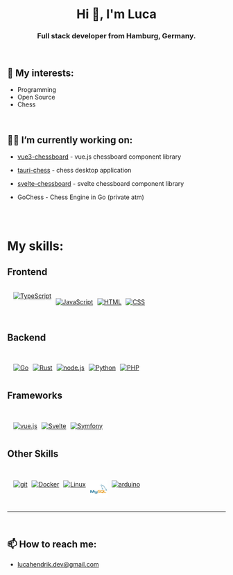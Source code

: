 <h1 align="center">Hi 👋, I'm Luca</h1>
<h3 align="center">Full stack developer from Hamburg, Germany.</h3>

<br>

## 🔭 My interests:

- Programming
- Open Source
- Chess

<br>

## 👨‍💻 I’m currently working on:

- [vue3-chessboard](https://github.com/qwerty084/vue3-chessboard) - vue.js chessboard component library
- [tauri-chess](https://github.com/qwerty084/TauriChess) - chess desktop application

- [svelte-chessboard](https://github.com/qwerty084/SvelteChessboard) - svelte chessboard component library

- GoChess - Chess Engine in Go (private atm)

<br>
<br>

# My skills:

## Frontend

<br>

<div style="display: flex; gap: 2%; padding-left: 1em;">
<a href="https://en.wikipedia.org/wiki/TypeScript" target="_blank" rel="noreferrer" title="TypeScript"> <img src="https://upload.wikimedia.org/wikipedia/commons/thumb/f/f5/Typescript.svg/1280px-Typescript.svg.png" alt="TypeScript" width="40" height="40"/></a>

<a href="https://en.wikipedia.org/wiki/JavaScript" target="_blank" rel="noreferrer" title="JavaScript"> <img src="https://upload.wikimedia.org/wikipedia/commons/9/99/Unofficial_JavaScript_logo_2.svg" alt="JavaScript" width="40" height="40"/></a>

<a href="https://de.wikipedia.org/wiki/HTML5" target="_blank" rel="noreferrer" title="HTML"> <img src="https://upload.wikimedia.org/wikipedia/commons/6/61/HTML5_logo_and_wordmark.svg" alt="HTML" width="40" height="40"/></a>

<a href="https://de.wikipedia.org/wiki/Cascading_Style_Sheets" target="_blank" rel="noreferrer" title="CSS"> <img src="https://upload.wikimedia.org/wikipedia/commons/d/d5/CSS3_logo_and_wordmark.svg" alt="CSS" width="40" height="40"/></a>

</div>

<br>

## Backend

<br>

<div style="display: flex; gap: 2%; padding-left: 1em;">

<a href="https://en.wikipedia.org/wiki/Go_(programming_language)" target="_blank" rel="noreferrer" title="Go"> <img src="https://upload.wikimedia.org/wikipedia/commons/0/05/Go_Logo_Blue.svg" alt="Go" width="50" height="50"/></a>

<a href="https://en.wikipedia.org/wiki/Rust_(programming_language)" target="_blank" rel="noreferrer" title="Rust"> <img src="https://upload.wikimedia.org/wikipedia/commons/d/d5/Rust_programming_language_black_logo.svg" alt="Rust" width="40" height="40"/></a>

<a href="https://en.wikipedia.org/wiki/Node.js" target="_blank" rel="noreferrer" title="node.js"> <img src="https://upload.wikimedia.org/wikipedia/commons/d/d9/Node.js_logo.svg" alt="node.js" width="40" height="40"/></a>

<a href="https://en.wikipedia.org/wiki/Python_%28programming_language%29" target="_blank" rel="noreferrer" title="Python"> <img src="https://upload.wikimedia.org/wikipedia/commons/c/c3/Python-logo-notext.svg" alt="Python" width="40" height="40"/></a>

<a href="https://en.wikipedia.org/wiki/PHP" target="_blank" rel="noreferrer" title="PHP"> <img src="https://upload.wikimedia.org/wikipedia/commons/2/27/PHP-logo.svg" alt="PHP" width="40" height="40"/></a>

</div>

## Frameworks

<br>

<div style="display: flex; gap: 2%; padding-left: 1em;">

<a href="https://vuejs.org/" target="_blank" rel="noreferrer" title="vue.js"><img src="https://upload.wikimedia.org/wikipedia/commons/9/95/Vue.js_Logo_2.svg" alt="vue.js" width="40" height="40"/></a>

<a href="https://svelte.dev/" target="_blank" rel="noreferrer" title="svelte"> <img src="https://upload.wikimedia.org/wikipedia/commons/1/1b/Svelte_Logo.svg" alt="Svelte" width="40" height="40"/></a>

<a href="https://en.wikipedia.org/wiki/Symfony" target="_blank" rel="noreferrer" title="Symfony"> <img src="https://avatars.githubusercontent.com/u/143937?s=200&v=4" alt="Symfony" width="40" height="40"/></a>

</div>

## Other Skills

<br>

<div style="display: flex; gap: 2%; padding-left: 1em;">

<a href="https://git-scm.com/" target="_blank" rel="noreferrer" title="git"> <img src="https://www.vectorlogo.zone/logos/git-scm/git-scm-icon.svg" alt="git" width="40" height="40"/></a>

<a href="https://www.docker.com/" target="_blank" rel="noreferrer" title="Docker"> <img src="https://camo.githubusercontent.com/cbd55750b53c01dc18830d377c7364b01077e8a675a79d454a3f1ea549efe129/68747470733a2f2f63646e2e6a7364656c6976722e6e65742f67682f64657669636f6e732f64657669636f6e2f69636f6e732f646f636b65722f646f636b65722d6f726967696e616c2e737667" alt="Docker" width="50" height="50"/></a>

<a href="https://en.wikipedia.org/wiki/Linux" target="_blank" rel="noreferrer" title="Linux"> <img src="https://camo.githubusercontent.com/5827f82f2c2d9c5bad33de64e073659d1a57032b31009b8127189be6876916d4/68747470733a2f2f63646e2e6a7364656c6976722e6e65742f67682f64657669636f6e732f64657669636f6e2f69636f6e732f6c696e75782f6c696e75782d6f726967696e616c2e737667" alt="Linux" width="40" height="40"/></a>

<a href="https://en.wikipedia.org/wiki/MySQL" target="_blank" rel="noreferrer" title="MySQL"> <img src="https://raw.githubusercontent.com/devicons/devicon/master/icons/mysql/mysql-original-wordmark.svg" alt="MySQL" width="40" height="40"/></a>

<a href="https://www.arduino.cc/" target="_blank" rel="noreferrer" title="arduino"> <img src="https://cdn.worldvectorlogo.com/logos/arduino-1.svg" alt="arduino" width="40" height="40"/></a>

</div>

<hr>

<br>

## 📫 How to reach me:

- lucahendrik.dev@gmail.com

